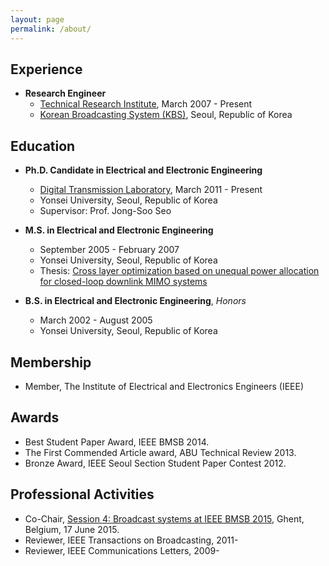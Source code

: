 ```yaml
---
layout: page
permalink: /about/
---
```


## Experience

- **Research Engineer**
	- [Technical Research Institute](http://office.kbs.co.kr/tri/), March 2007 - Present  
	- [Korean Broadcasting System (KBS)](http://www.kbs.co.kr/), Seoul, Republic of Korea  

## Education

- **Ph.D. Candidate in Electrical and Electronic Engineering**
	- [Digital Transmission Laboratory](http://web.yonsei.ac.kr/dtlab/), March 2011 - Present
	- Yonsei University, Seoul, Republic of Korea
	- Supervisor: Prof. Jong-Soo Seo

- **M.S. in Electrical and Electronic Engineering**
	- September 2005 - February 2007
	- Yonsei University, Seoul, Republic of Korea  
	- Thesis: [Cross layer optimization based on unequal power allocation for closed-loop downlink MIMO systems](http://library.yonsei.ac.kr/search/detail/CAT000000189586)

- **B.S. in Electrical and Electronic Engineering**, *Honors*
	- March 2002 - August 2005
	- Yonsei University, Seoul, Republic of Korea  


## Membership

- Member, The Institute of Electrical and Electronics Engineers (IEEE)


## Awards

- Best Student Paper Award, IEEE BMSB 2014.
- The First Commended Article award, ABU Technical Review 2013.
- Bronze Award, IEEE Seoul Section Student Paper Contest 2012.

## Professional Activities

- Co-Chair, [Session 4: Broadcast systems at IEEE BMSB 2015](http://www.wica.intec.ugent.be/bmsb2015/wednesday-june-17#session4), Ghent, Belgium, 17 June 2015.
- Reviewer, IEEE Transactions on Broadcasting, 2011-
- Reviewer, IEEE Communications Letters, 2009-
